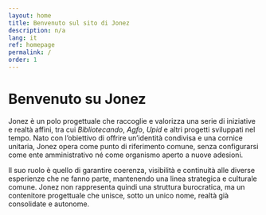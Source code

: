 ```yaml
---
layout: home
title: Benvenuto sul sito di Jonez
description: n/a
lang: it
ref: homepage
permalink: /
order: 1
---
```

# Benvenuto su Jonez

Jonez è un polo progettuale che raccoglie e valorizza una serie di iniziative e realtà affini, tra cui *Bibliotecando*, *Agfo*, *Upid* e altri progetti sviluppati nel tempo.
Nato con l’obiettivo di offrire un’identità condivisa e una cornice unitaria, Jonez opera come punto di riferimento comune, senza configurarsi come ente amministrativo né come organismo aperto a nuove adesioni.

Il suo ruolo è quello di garantire coerenza, visibilità e continuità alle diverse esperienze che ne fanno parte, mantenendo una linea strategica e culturale comune. Jonez non rappresenta quindi una struttura burocratica, ma un contenitore progettuale che unisce, sotto un unico nome, realtà già consolidate e autonome.